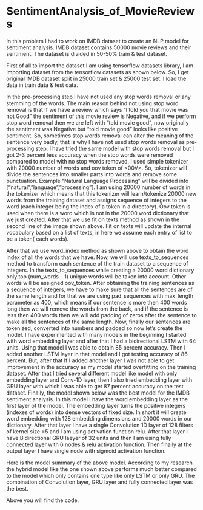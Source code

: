 # SentimentAnalysis_of_MovieReviews

In this problem I had to work on IMDB dataset to create an NLP model for sentiment analysis. IMDB dataset contains 50000 movie reviews and their sentiment. The dataset is divided in 50-50% train & test dataset.

First of all to import the dataset I am using tensorflow datasets library, I am importing dataset from the tensorflow datasets as shown below. So, I get original IMDB dataset split in 25000 train set & 25000 test set. I load the data in train data & test data.

In the pre-processing step I have not used any stop words removal or any stemming of the words. The main reason behind not using stop word removal is that If we have a review which says “I told you that movie was not Good” the sentiment of this movie review is Negative, and if we perform stop word removal then we are left with “told movie good”, now originally the sentiment was Negative but “told movie good” looks like positive sentiment. So, sometimes stop words removal can alter the meaning of the sentence very badly, that is why I have not used stop words removal as pre-processing step. I have tried the same model with stop words removal but I got 2-3 percent less accuracy when the stop words were removed compared to model with no stop words removed. I used simple tokenizer with 20000 number of words and oov token of <00V>. So, tokenizer will divide the sentences into smaller parts into words and remove some punctuation. Example “Natural Language Processing” will be divided into [“natural”,”language”,”processing”]. I am using 20000 number of words in the tokenizer which means that this tokenizer will learn/tokenize 20000 new words from the training dataset and assigns sequence of integers to the word (each integer being the index of a token in a directory). Oov token is used when there is a word which is not in the 20000 word dictionary that we just created. After that we use fit on texts method as shown in the second line of the image shown above. Fit on texts will update the internal vocabulary based on a list of texts, in here we assume each entry of list to be a token( each words). 

After that we use word_index method as shown above to obtain the word index of all the words that we have. Now, we will use texts_to_sequences method to transform each sentence of the train dataset to a sequence of integers. In the texts_to_sequences while creating a 20000 word dictionary only top (num_words – 1) unique words will be taken into account. Other words will be assigned oov_token. After obtaining the training sentences as a sequence of integers, we have to make sure that all the sentences are of the same length and for that we are using pad_sequences with max_length parameter as 400, which means if our sentence is more then 400 words long then we will remove the words from the back, and if the sentence is less then 400 words then we will add padding of zeros after the sentence to make all the sentences of the same length. Now, finally our sentences are tokenized, converted into numbers and padded so now let’s create the model. I have experimented with many models in the beginning I started with word embedding layer and after that I had a bidirectional LSTM with 64 units. Using that model I was able to obtain 85 percent accuracy. Then I added another LSTM layer in that model and I got testing accuracy of 86 percent. But, after that If I added another layer I was not able to get improvement in the accuracy as my model started overfitting on the training dataset. After that I tried several different model like model with only embedding layer and Conv-1D layer, then I also tried embedding layer with GRU layer with which I was able to get 87 percent accuracy on the test dataset. Finally, the model shown below was the best model for the IMDB sentiment analysis. In this model I have the word embedding layer as the first layer of the model. The embedding layer turns the positive integers (indexes of words) into dense vectors of fixed size. In short it will create word embedding with 128 embedding dimensions and 20000 words in our dictionary. After that layer I have a single Convolution 1D layer of 128 filters of kernel size =5 and I am using activation function relu. After that layer I have Bidirectional GRU laeyer of 32 units and then I am using fully connected layer with 6 nodes & relu activation function. Then finally at the output layer I have single node with sigmoid activation function.

Here is the model summary of the above model. According to my research the hybrid model like the one shown above performs much better compared to the model which only contains one type like only LSTM or only GRU. The combination of Convolution layer, GRU layer and fully connected layer was the best.

Above you will find the code.
